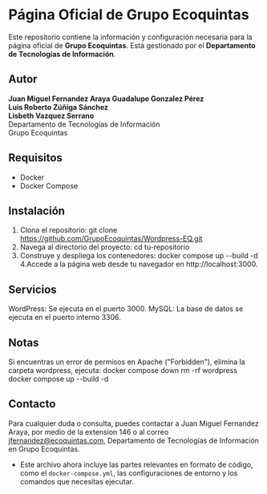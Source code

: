 # Página Oficial de Grupo Ecoquintas

Este repositorio contiene la información y configuración necesaria para la página oficial de **Grupo Ecoquintas**. Está gestionado por el **Departamento de Tecnologías de Información**.

## Autor

**Juan Miguel Fernandez Araya**
**Guadalupe Gonzalez Pérez**  
**Luis Roberto Zúñiga Sánchez**  
**Lisbeth Vazquez Serrano**  
Departamento de Tecnologías de Información  
Grupo Ecoquintas

## Requisitos

- Docker
- Docker Compose

## Instalación

1. Clona el repositorio:
   git clone https://github.com/GrupoEcoquintas/Wordpress-EQ.git
2. Navega al directorio del proyecto:
    cd tu-repositorio
3. Construye y despliega los contenedores:
   docker compose up --build -d
4.Accede a la página web desde tu navegador en http://localhost:3000.

## Servicios
WordPress: Se ejecuta en el puerto 3000.
MySQL: La base de datos se ejecuta en el puerto interno 3306.

## Notas
Si encuentras un error de permisos en Apache ("Forbidden"), elimina la carpeta wordpress, ejecuta:
   docker compose down
   rm -rf wordpress
   docker compose up --build -d
## Contacto
Para cualquier duda o consulta, puedes contactar a Juan Miguel Fernandez Araya, por medio de la extension 146  o al correo jfernandez@ecoquintas.com, Departamento de Tecnologías de Información en Grupo Ecoquintas.

- Este archivo ahora incluye las partes relevantes en formato de código, como el `docker-compose.yml`, las configuraciones de entorno y los comandos que necesitas ejecutar.

